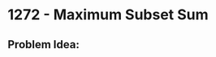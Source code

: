 # 1272 - Maximum Subset Sum
##  Problem Idea:

<!--stackedit_data:
eyJoaXN0b3J5IjpbMTQzMjIwMTMyOV19
-->